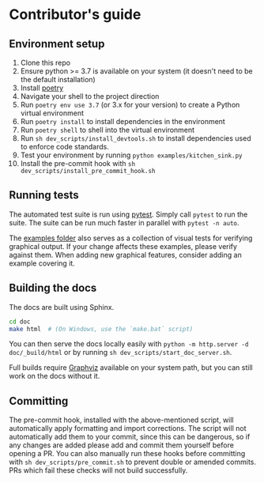 # Contributor's guide

## Environment setup

1. Clone this repo
2. Ensure python >= 3.7 is available on your system (it doesn't need to be the default installation)
3. Install [poetry](https://python-poetry.org)
4. Navigate your shell to the project direction
5. Run `poetry env use 3.7` (or 3.x for your version) to create a Python virtual environment
6. Run `poetry install` to install dependencies in the environment
7. Run `poetry shell` to shell into the virtual environment
8. Run `sh dev_scripts/install_devtools.sh` to install dependencies used to enforce code standards.
9. Test your environment by running `python examples/kitchen_sink.py`
10. Install the pre-commit hook with `sh dev_scripts/install_pre_commit_hook.sh`

## Running tests

The automated test suite is run using [pytest](https://docs.pytest.org/). Simply call `pytest` to run the suite. The suite can be run much faster in parallel with `pytest -n auto`.

The [examples folder](/examples) also serves as a collection of visual tests for verifying graphical output. If your change affects these examples, please verify against them. When adding new graphical features, consider adding an example covering it.

## Building the docs

The docs are built using Sphinx.

```sh
cd doc
make html  # (On Windows, use the `make.bat` script)
```

You can then serve the docs locally easily with `python -m http.server -d doc/_build/html` or by running `sh dev_scripts/start_doc_server.sh`.

Full builds require [Graphviz](https://graphviz.org/) available on your system path, but you can still work on the docs without it.

## Committing

The pre-commit hook, installed with the above-mentioned script, will automatically apply formatting and import corrections. The script will not automatically add them to your commit, since this can be dangerous, so if any changes are added please add and commit them yourself before opening a PR. You can also manually run these hooks before committing with `sh dev_scripts/pre_commit.sh` to prevent double or amended commits. PRs which fail these checks will not build successfully.
